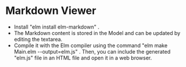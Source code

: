 # Markdown Viewer

- Install "elm install elm-markdown" .
- The Markdown content is stored in the Model and can be updated by editing the textarea.
- Compile it with the Elm compiler using the command "elm make Main.elm --output=elm.js" . Then, you can include the generated "elm.js" file in an HTML file and open it in a web browser.
